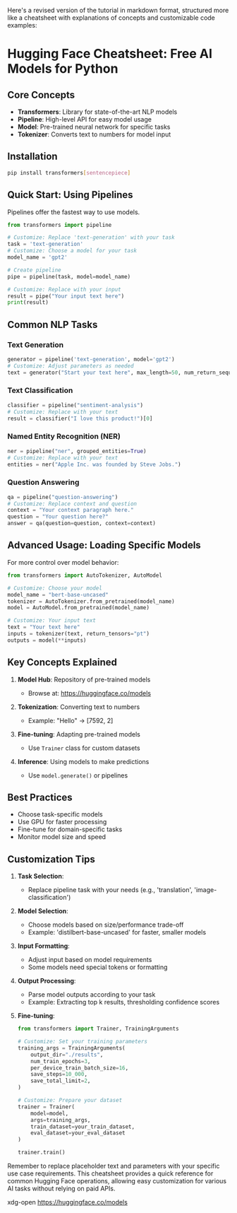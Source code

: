 Here's a revised version of the tutorial in markdown format, structured more like a cheatsheet with explanations of concepts and customizable code examples:

# Hugging Face Cheatsheet: Free AI Models for Python

## Core Concepts

- **Transformers**: Library for state-of-the-art NLP models
- **Pipeline**: High-level API for easy model usage
- **Model**: Pre-trained neural network for specific tasks
- **Tokenizer**: Converts text to numbers for model input

## Installation

```bash
pip install transformers[sentencepiece]
```

## Quick Start: Using Pipelines

Pipelines offer the fastest way to use models.

```python
from transformers import pipeline

# Customize: Replace 'text-generation' with your task
task = 'text-generation'
# Customize: Choose a model for your task
model_name = 'gpt2'

# Create pipeline
pipe = pipeline(task, model=model_name)

# Customize: Replace with your input
result = pipe("Your input text here")
print(result)
```

## Common NLP Tasks

### Text Generation

```python
generator = pipeline('text-generation', model='gpt2')
# Customize: Adjust parameters as needed
text = generator("Start your text here", max_length=50, num_return_sequences=1)
```

### Text Classification

```python
classifier = pipeline("sentiment-analysis")
# Customize: Replace with your text
result = classifier("I love this product!")[0]
```

### Named Entity Recognition (NER)

```python
ner = pipeline("ner", grouped_entities=True)
# Customize: Replace with your text
entities = ner("Apple Inc. was founded by Steve Jobs.")
```

### Question Answering

```python
qa = pipeline("question-answering")
# Customize: Replace context and question
context = "Your context paragraph here."
question = "Your question here?"
answer = qa(question=question, context=context)
```

## Advanced Usage: Loading Specific Models

For more control over model behavior:

```python
from transformers import AutoTokenizer, AutoModel

# Customize: Choose your model
model_name = "bert-base-uncased"
tokenizer = AutoTokenizer.from_pretrained(model_name)
model = AutoModel.from_pretrained(model_name)

# Customize: Your input text
text = "Your text here"
inputs = tokenizer(text, return_tensors="pt")
outputs = model(**inputs)
```

## Key Concepts Explained

1. **Model Hub**: Repository of pre-trained models
   - Browse at: https://huggingface.co/models

2. **Tokenization**: Converting text to numbers
   - Example: "Hello" → [7592, 2]

3. **Fine-tuning**: Adapting pre-trained models
   - Use `Trainer` class for custom datasets

4. **Inference**: Using models to make predictions
   - Use `model.generate()` or pipelines

## Best Practices

- Choose task-specific models
- Use GPU for faster processing
- Fine-tune for domain-specific tasks
- Monitor model size and speed

## Customization Tips

1. **Task Selection**: 
   - Replace pipeline task with your needs (e.g., 'translation', 'image-classification')

2. **Model Selection**:
   - Choose models based on size/performance trade-off
   - Example: 'distilbert-base-uncased' for faster, smaller models

3. **Input Formatting**:
   - Adjust input based on model requirements
   - Some models need special tokens or formatting

4. **Output Processing**:
   - Parse model outputs according to your task
   - Example: Extracting top k results, thresholding confidence scores

5. **Fine-tuning**:
   ```python
   from transformers import Trainer, TrainingArguments

   # Customize: Set your training parameters
   training_args = TrainingArguments(
       output_dir="./results",
       num_train_epochs=3,
       per_device_train_batch_size=16,
       save_steps=10_000,
       save_total_limit=2,
   )

   # Customize: Prepare your dataset
   trainer = Trainer(
       model=model,
       args=training_args,
       train_dataset=your_train_dataset,
       eval_dataset=your_eval_dataset
   )

   trainer.train()
   ```

Remember to replace placeholder text and parameters with your specific use case requirements. This cheatsheet provides a quick reference for common Hugging Face operations, allowing easy customization for various AI tasks without relying on paid APIs.

xdg-open https://huggingface.co/models

